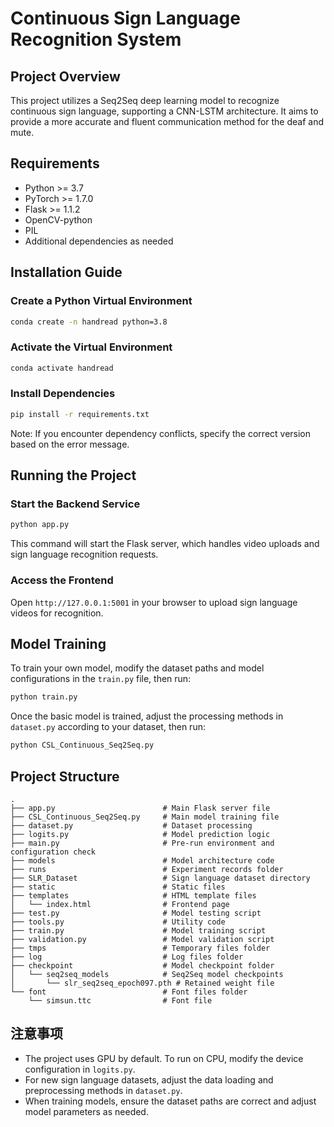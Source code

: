 # Continuous Sign Language Recognition System

## Project Overview
This project utilizes a Seq2Seq deep learning model to recognize continuous sign language, supporting a CNN-LSTM architecture. It aims to provide a more accurate and fluent communication method for the deaf and mute.
## Requirements
- Python >= 3.7
- PyTorch >= 1.7.0
- Flask >= 1.1.2
- OpenCV-python
- PIL
- Additional dependencies as needed

## Installation Guide

### Create a Python Virtual Environment
```bash
conda create -n handread python=3.8
```

### Activate the Virtual Environment
```bash
conda activate handread
```

### Install Dependencies
```bash
pip install -r requirements.txt
```
Note: If you encounter dependency conflicts, specify the correct version based on the error message.

## Running the Project

### Start the Backend Service
```bash
python app.py
```
This command will start the Flask server, which handles video uploads and sign language recognition requests.

### Access the Frontend
Open `http://127.0.0.1:5001` in your browser to upload sign language videos for recognition.

## Model Training
To train your own model, modify the dataset paths and model configurations in the `train.py` file, then run:
```bash
python train.py
```
Once the basic model is trained, adjust the processing methods in `dataset.py` according to your dataset, then run:
```bash
python CSL_Continuous_Seq2Seq.py
```

## Project Structure
```plaintext
.
├── app.py                        # Main Flask server file
├── CSL_Continuous_Seq2Seq.py     # Main model training file
├── dataset.py                    # Dataset processing
├── logits.py                     # Model prediction logic
├── main.py                       # Pre-run environment and configuration check
├── models                        # Model architecture code
├── runs                          # Experiment records folder
├── SLR_Dataset                   # Sign language dataset directory
├── static                        # Static files
├── templates                     # HTML template files
│   └── index.html                # Frontend page
├── test.py                       # Model testing script
├── tools.py                      # Utility code
├── train.py                      # Model training script
├── validation.py                 # Model validation script
├── tmps                          # Temporary files folder
├── log                           # Log files folder
├── checkpoint                    # Model checkpoint folder
│   └── seq2seq_models            # Seq2Seq model checkpoints
│       └── slr_seq2seq_epoch097.pth # Retained weight file
└── font                          # Font files folder
    └── simsun.ttc                # Font file

```

## 注意事项
- The project uses GPU by default. To run on CPU, modify the device configuration in `logits.py`.
- For new sign language datasets, adjust the data loading and preprocessing methods in `dataset.py`.
- When training models, ensure the dataset paths are correct and adjust model parameters as needed.
